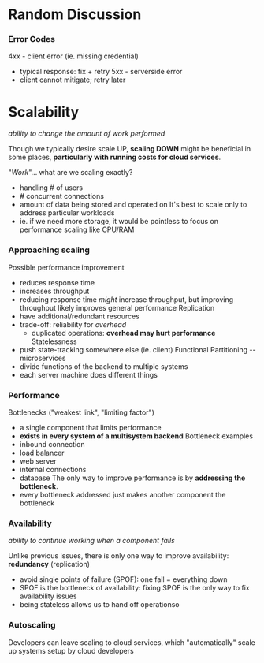 # Random Discussion 
### Error Codes
4xx - client error (ie. missing credential)
- typical response: fix + retry
5xx - serverside error
- client cannot mitigate; retry later

# Scalability
*ability to change the amount of work performed*

Though we typically desire scale UP, **scaling DOWN** might be beneficial in some places, **particularly with running costs for cloud services**.

"*Work*"... what are we scaling exactly?
- handling # of users
- \# concurrent connections
- amount of data being stored and operated on
It's best to scale only to address particular workloads
- ie. if we need more storage, it would be pointless to focus on performance scaling like CPU/RAM

### Approaching scaling
Possible performance improvement
- reduces response time
- increases throughput
- reducing response time *might* increase throughput, but improving throughput likely improves general performance
Replication
- have additional/redundant resources
- trade-off: reliability for *overhead*
	- duplicated operations: **overhead may hurt performance**
 Statelessness
 - push state-tracking somewhere else (ie. client)
 Functional Partitioning -- microservices
 - divide functions of the backend to multiple systems
 - each server machine does different things
### Performance
Bottlenecks ("weakest link", "limiting factor")
- a single component that limits performance
- **exists in every system of a multisystem backend**
Bottleneck examples
- inbound connection
- load balancer
- web server
- internal connections
- database
The only way to improve performance is by **addressing the bottleneck**.
- every bottleneck addressed just makes another component the bottleneck
### Availability
*ability to continue working when a component fails*

Unlike previous issues, there is only one way to improve availability: **redundancy** (replication)
- avoid single points of failure (SPOF): one fail = everything down
- SPOF is the bottleneck of availability: fixing SPOF is the only way to fix availability issues
- being stateless allows us to hand off operationso
### Autoscaling
Developers can leave scaling to cloud services, which "automatically" scale up systems setup by cloud developers